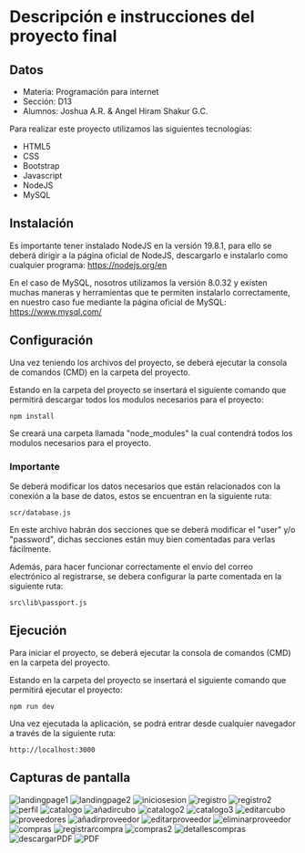 # Descripción e instrucciones del proyecto final

## Datos

- Materia: Programación para internet
- Sección: D13
- Alumnos: Joshua A.R. & Angel Hiram Shakur G.C.

Para realizar este proyecto utilizamos las siguientes tecnologías:
- HTML5
- CSS
- Bootstrap
- Javascript
- NodeJS
- MySQL

## Instalación

Es importante tener instalado NodeJS en la versión 19.8.1, para ello se deberá dirigir a la página oficial de NodeJS, descargarlo e instalarlo como cualquier programa: https://nodejs.org/en

En el caso de MySQL, nosotros utilizamos la versión 8.0.32 y existen muchas maneras y herramientas que te permiten instalarlo correctamente, en nuestro caso fue mediante la página oficial de MySQL: https://www.mysql.com/

## Configuración

Una vez teniendo los archivos del proyecto, se deberá ejecutar la consola de comandos (CMD) en la carpeta del proyecto.

Estando en la carpeta del proyecto se insertará el siguiente comando que permitirá descargar todos los modulos necesarios para el proyecto:

```
npm install
```

Se creará una carpeta llamada "node_modules" la cual contendrá todos los modulos necesarios para el proyecto.

### Importante

Se deberá modificar los datos necesarios que están relacionados con la conexión a la base de datos, estos se encuentran en la siguiente ruta:

```
scr/database.js
```

En este archivo habrán dos secciones que se deberá modificar el "user" y/o "password", dichas secciones están muy bien comentadas para verlas fácilmente.

Además, para hacer funcionar correctamente el envío del correo electrónico al registrarse, se debera configurar la parte comentada en la siguiente ruta:

```
src\lib\passport.js
```

## Ejecución

Para iniciar el proyecto, se deberá ejecutar la consola de comandos (CMD) en la carpeta del proyecto.

Estando en la carpeta del proyecto se insertará el siguiente comando que permitirá ejecutar el proyecto:

```
npm run dev
```

Una vez ejecutada la aplicación, se podrá entrar desde cualquier navegador a través de la siguiente ruta:

```
http://localhost:3000
```

## Capturas de pantalla

![landingpage1](https://i.imgur.com/06klUcd.png)
![landingpage2](https://i.imgur.com/Y3079Y3.png)
![iniciosesion](https://i.imgur.com/kZmnwRe.png)
![registro](https://i.imgur.com/eENdbrC.png)
![registro2](https://i.imgur.com/65lzJgI.png)
![perfil](https://i.imgur.com/wlEPMUT.png)
![catalogo](https://i.imgur.com/muWP9my.png)
![añadircubo](https://i.imgur.com/7hlh34B.png)
![catalogo2](https://i.imgur.com/zooVd7h.png)
![catalogo3](https://i.imgur.com/3f8TiyU.png)
![editarcubo](https://i.imgur.com/Rt85UjT.png)
![proveedores](https://i.imgur.com/qvYrdCJ.png)
![añadirproveedor](https://i.imgur.com/qsxY2RV.png)
![editarproveedor](https://i.imgur.com/8l3hs2P.png)
![eliminarproveedor](https://i.imgur.com/Nd59M4e.png)
![compras](https://i.imgur.com/oQwaaq1.png)
![registrarcompra](https://i.imgur.com/6Q0qgBk.png)
![compras2](https://i.imgur.com/LKgVEHm.png)
![detallescompras](https://i.imgur.com/oykdVIk.png)
![descargarPDF](https://i.imgur.com/xJotwsU.png)
![PDF](https://i.imgur.com/ck5wrab.png)






